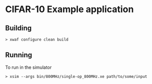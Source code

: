 # CIFAR-10 Example application

## Building

    > xwaf configure clean build

## Running

To run in the simulator

    > xsim --args bin/800MHz/single-op_800MHz.xe path/to/some/input

